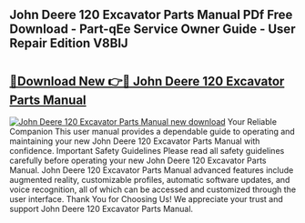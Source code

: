 ## John Deere 120 Excavator Parts Manual PDf Free Download - Part-qEe Service Owner Guide - User Repair Edition V8BlJ

# <h2><a href="http://bc95864.oget.top/?id=John+Deere+120+Excavator+Parts+Manual">🔗Download New 👉🔴 John Deere 120 Excavator Parts Manual</a></h2>

[![John Deere 120 Excavator Parts Manual new download](https://i.imgur.com/5g1atiW.png)](http://bc95864.oget.top/?id=John+Deere+120+Excavator+Parts+Manual)
Your Reliable Companion This user manual provides a dependable guide to operating and maintaining your new John Deere 120 Excavator Parts Manual with confidence. Important Safety Guidelines Please read all safety guidelines carefully before operating your new John Deere 120 Excavator Parts Manual. John Deere 120 Excavator Parts Manual advanced features include augmented reality, customizable profiles, automatic software updates, and voice recognition, all of which can be accessed and customized through the user interface. Thank You for Choosing Us! We appreciate your trust and support John Deere 120 Excavator Parts Manual.
